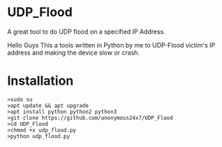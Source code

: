 # UDP_Flood
A great tool to do UDP flood on a specified IP Address.


Hello Guys This a tools written in Python by me to UDP-Flood victim's IP address and making the device slow or crash.

# Installation

    >sudo su
    >apt update && apt upgrade
    >apt install python python2 python3
    >git clone https://github.com/anonymous24x7/UDP_Flood
    >cd UDP_Flood
    >chmod +x udp_flood.py
    >python udp_flood.py
    
